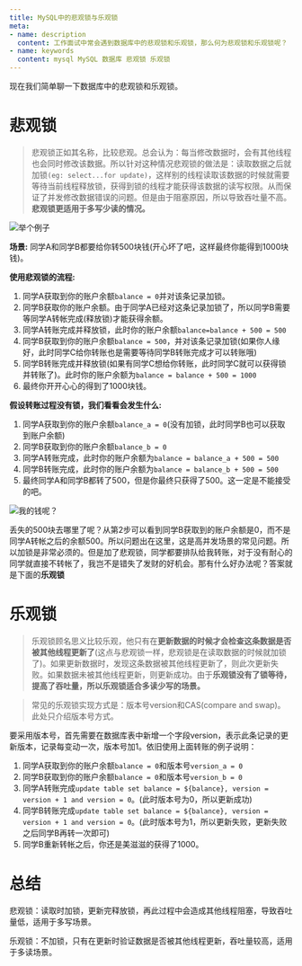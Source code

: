 ```yaml
---
title: MySQL中的悲观锁与乐观锁
meta:
- name: description 
  content: 工作面试中常会遇到数据库中的悲观锁和乐观锁，那么何为悲观锁和乐观锁呢？
- name: keywords
  content: mysql MySQL 数据库 悲观锁 乐观锁
---
```


现在我们简单聊一下数据库中的悲观锁和乐观锁。
# 悲观锁
> 悲观锁正如其名称，比较悲观。总会认为：每当修改数据时，会有其他线程也会同时修改该数据。所以针对这种情况悲观锁的做法是：读取数据之后就加锁`(eg: select...for update)`，这样别的线程读取该数据的时候就需要等待当前线程释放锁，获得到锁的线程才能获得该数据的读写权限。从而保证了并发修改数据错误的问题。但是由于阻塞原因，所以导致吞吐量不高。**悲观锁更适用于多写少读的情况。**

![举个例子](/img/example.jpg)

**场景:** 同学A和同学B都要给你转500块钱(开心坏了吧，这样最终你能得到1000块钱)。

**使用悲观锁的流程:**
1. 同学A获取到你的账户余额`balance = 0`并对该条记录加锁。
2. 同学B获取你的账户余额。由于同学A已经对这条记录加锁了，所以同学B需要等同学A转帐完成(释放锁)才能获得余额。
3. 同学A转账完成并释放锁，此时你的账户余额`balance=balance + 500 = 500`
4. 同学B获取到你的账户余额`balance = 500`，并对该条记录加锁(如果你人缘好，此时同学C给你转账也是需要等待同学B转账完成才可以转账哦)
5. 同学B转账完成并释放锁(如果有同学C想给你转账，此时同学C就可以获得锁并转账了)。此时你的账户余额为`balance = balance + 500 = 1000`
6. 最终你开开心心的得到了1000块钱。
   
**假设转账过程没有锁，我们看看会发生什么:**
1. 同学A获取到你的账户余额`balance_a = 0`(没有加锁，此时同学B也可以获取到账户余额)
2. 同学B获取到你的账户余额`balance_b = 0`
3. 同学A转账完成，此时你的账户余额为`balance = balance_a + 500 = 500`
4. 同学B转账完成，此时你的账户余额为`balance = balance_b + 500 = 500`
5. 最终同学A和同学B都转了500，但是你最终只获得了500。这一定是不能接受的吧。

![我的钱呢？](/img/wodeqianne.gif)

丢失的500块去哪里了呢？从第2步可以看到同学B获取到的账户余额是0，而不是同学A转帐之后的余额500。所以问题出在这里，这是高并发场景的常见问题。所以加锁是非常必须的。但是加了悲观锁，同学都要排队给我转账，对于没有耐心的同学就直接不转帐了，我岂不是错失了发财的好机会。那有什么好办法呢？答案就是下面的**乐观锁**

# 乐观锁
> 乐观锁顾名思义比较乐观，他只有在**更新数据的时候才会检查这条数据是否被其他线程更新了**(这点与悲观锁一样，悲观锁是在读取数据的时候就加锁了)。如果更新数据时，发现这条数据被其他线程更新了，则此次更新失败。如果数据未被其他线程更新，则更新成功。由于**乐观锁没有了锁等待，提高了吞吐量，所以乐观锁适合多读少写的场景。**

> 常见的乐观锁实现方式是：版本号version和CAS(compare and swap)。此处只介绍版本号方式。

要采用版本号，首先需要在数据库表中新增一个字段version，表示此条记录的更新版本，记录每变动一次，版本号加1。依旧使用上面转账的例子说明：
1.  同学A获取到你的账户余额`balance = 0`和版本号`version_a = 0`
2.  同学B获取到你的账户余额`balance = 0`和版本号`version_b = 0`
3.  同学A转账完成`update table set balance = ${balance}, version = version + 1 and version = 0`。(此时版本号为0，所以更新成功)
4.  同学B转账完成`update table set balance = ${balance}, version = version + 1 and version = 0`。(此时版本号为1，所以更新失败，更新失败之后同学B再转一次即可)
5. 同学B重新转帐之后，你还是美滋滋的获得了1000。

# 总结
悲观锁：读取时加锁，更新完释放锁，再此过程中会造成其他线程阻塞，导致吞吐量低，适用于多写场景。

乐观锁：不加锁，只有在更新时验证数据是否被其他线程更新，吞吐量较高，适用于多读场景。